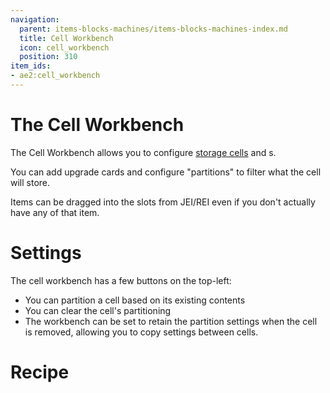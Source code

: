 ```yaml
---
navigation:
  parent: items-blocks-machines/items-blocks-machines-index.md
  title: Cell Workbench
  icon: cell_workbench
  position: 310
item_ids:
- ae2:cell_workbench
---
```

# The Cell Workbench

<BlockImage id="cell_workbench" scale="8" />

The Cell Workbench allows you to configure [storage cells](storage_cells.md) and <ItemLink id="view_cell" />s.

You can add upgrade cards and configure "partitions" to filter what the cell will store.

Items can be dragged into the slots from JEI/REI even if you don't actually have any of that item.

# Settings

The cell workbench has a few buttons on the top-left:

- You can partition a cell based on its existing contents
- You can clear the cell's partitioning
- The workbench can be set to retain the partition settings when the cell is removed, allowing you to copy settings between cells.

# Recipe

<RecipeFor id="cell_workbench" />